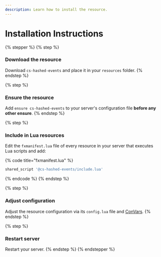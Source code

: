 ```yaml
---
description: Learn how to install the resource.
---
```


# Installation Instructions

{% stepper %}
{% step %}
### Download the resource

Download `cs-hashed-events` and place it in your `resources` folder.
{% endstep %}

{% step %}
### Ensure the resource

Add `ensure cs-hashed-events` to your server's configuration file **before any other ensure**.
{% endstep %}

{% step %}
### Include in Lua resources

Edit the `fxmanifest.lua` file of every resource in your server that executes Lua scripts and add:

{% code title="fxmanifest.lua" %}
```lua
shared_script '@cs-hashed-events/include.lua'
```
{% endcode %}
{% endstep %}

{% step %}
### Adjust configuration

Adjust the resource configuration via its `config.lua` file and [ConVars](convars.md).
{% endstep %}

{% step %}
### Restart server

Restart your server.
{% endstep %}
{% endstepper %}
